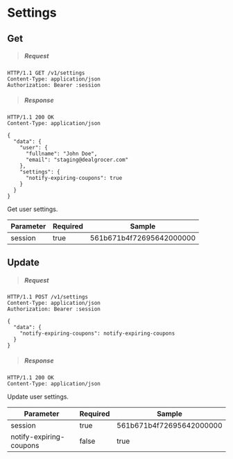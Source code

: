 # Settings

## Get

> ##### Request

```shell
HTTP/1.1 GET /v1/settings
Content-Type: application/json
Authorization: Bearer :session
```

> ##### Response

```shell
HTTP/1.1 200 OK
Content-Type: application/json

{
  "data": {
    "user": {
      "fullname": "John Doe",
      "email": "staging@dealgrocer.com"
    },
    "settings": {
      "notify-expiring-coupons": true
    }
  }
}
```

Get user settings.

Parameter | Required | Sample
--- | --- | ---
session | true | 561b671b4f72695642000000



## Update

> ##### Request

```shell
HTTP/1.1 POST /v1/settings
Content-Type: application/json
Authorization: Bearer :session

{
  "data": {
    "notify-expiring-coupons": notify-expiring-coupons
  }
}
```

> ##### Response

```shell
HTTP/1.1 200 OK
Content-Type: application/json
```

Update user settings.

Parameter | Required | Sample
--- | --- | ---
session | true | 561b671b4f72695642000000
notify-expiring-coupons | false | true
